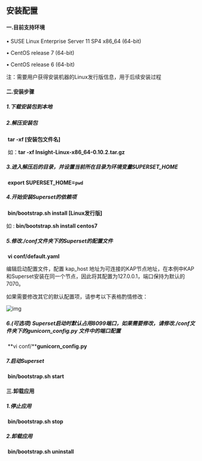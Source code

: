 ## 安装配置

####  **一**.**目前支持环境**

•   SUSE Linux Enterprise Server 11 SP4 x86_64 (64-bit)

•   CentOS release 7 (64-bit)

•   CentOS release 6 (64-bit)

注：需要用户获得安装机器的Linux发行版信息，用于后续安装过程



#### **二.安装步骤**

##### 1.下载安装包到本地

##### 2.解压安装包

​             **tar -xf [****安装包文件名****]**

​         如：**tar -xf Insight-Linux-x86_64-0.10.2.tar.gz**

 

##### 3.进入解压后的目录，并设置当前所在目录为环境变量SUPERSET_HOME

 

​             **export SUPERSET_HOME=`pwd`**

 

##### 4.开始安装Superset的依赖项

 

​             **bin/bootstrap.sh install [Linux****发行版****]**

  如  : **bin/bootstrap.sh install centos7**

 

##### 5.修改./conf文件夹下的Superset的配置文件

 

​             **vi conf/default.yaml** 

 

编辑启动配置文件，配置 kap_host 地址为可连接的KAP节点地址，在本例中KAP和Superset安装在同一个节点，因此将其配置为127.0.0.1，端口保持为默认的7070。

如果需要修改其它的默认配置项，请参考以下表格酌情修改： 

 

 

![img](C:\Users\yu.zhao\Desktop\Typora截图存放\企业微信截图_15398345771553.png)

 

##### 6.(可选项) Superset启动时默认占用8099端口，如果需要修改，请修改./conf文件夹下的gunicorn_config.py 文件中的端口配置 

​                        **vi conf/****gunicorn_config.py**

##### 7.启动Superset

​         **bin/bootstrap.sh start**



#### **三.卸载应用**

##### 1.停止应用

​      **bin/bootstrap.sh stop**

##### 2.卸载应用

​      **bin/bootstrap.sh uninstall**

 

 